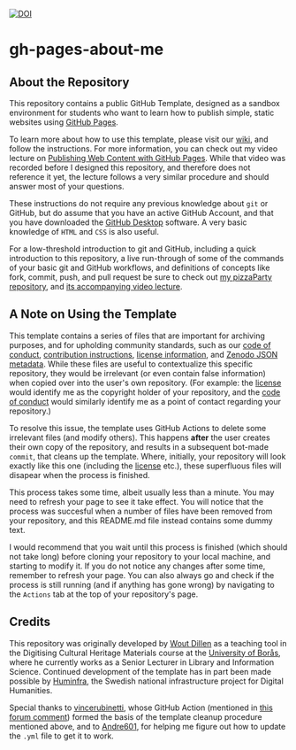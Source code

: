 [![DOI](https://zenodo.org/badge/DOI/10.5281/zenodo.10802036.svg)](https://doi.org/10.5281/zenodo.10802036)

# gh-pages-about-me

## About the Repository
This repository contains a public GitHub Template, designed as a sandbox environment for students who want to learn how to publish simple, static websites using [GitHub Pages](https://pages.github.com). 

To learn more about how to use this template, please visit our [wiki](https://github.com/SSLIS/gh-pages-about-me/wiki), and follow the instructions. For more information, you can check out my video lecture on [Publishing Web Content with GitHub Pages](https://play.hb.se/media/0_5agfo9py). While that video was recorded before I designed this repository, and therefore does not reference it yet, the lecture follows a very similar procedure and should answer most of your questions.

These instructions do not require any previous knowledge about `git` or GitHub, but do assume that you have an active GitHub Account, and that you have downloaded the [GitHub Desktop](https://desktop.github.com/) software. A very basic knowledge of `HTML` and `CSS` is also useful.

For a low-threshold introduction to git and GitHub, including a quick introduction to this repository, a live run-through of some of the commands of your basic git and GitHub workflows, and definitions of concepts like fork, commit, push, and pull request be sure to check out [my pizzaParty repository](https://github.com/SSLIS/pizzaParty), and [its accompanying video lecture](https://play.hb.se/media/0_mvgov641).

## A Note on Using the Template
This template contains a series of files that are important for archiving purposes, and for upholding community standards, such as our [code of conduct](CODE_OF_CONDUCT.md), [contribution instructions](CONTRIBUTING.md), [license information](LICENSE), and [Zenodo JSON metadata](.zenodo.json). While these files are useful to contextualize this specific repository, they would be irrelevant (or even contain false information) when copied over into the user's own repository. (For example: the [license](LICENSE) would identify me as the copyright holder of your repository, and the [code of conduct](CODE_OF_CONDUCT.md) would similarly identify me as a point of contact regarding your repository.)

To resolve this issue, the template uses GitHub Actions to delete some irrelevant files (and modify others). This happens **after** the user creates their own copy of the repository, and results in a subsequent bot-made `commit`, that cleans up the template. Where, initially, your repository will look exactly like this one (including the [license](LICENSE) etc.), these superfluous files will disapear when the process is finished. 

This process takes some time, albeit usually less than a minute. You may need to refresh your page to see it take effect. You will notice that the process was succesful when a number of files have been removed from your repository, and this README.md file instead contains some dummy text.

I would recommend that you wait until this process is finished (which should not take long) before cloning your repository to your local machine, and starting to modify it. If you do not notice any changes after some time, remember to refresh your page. You can also always go and check if the process is still running (and if anything has gone wrong) by navigating to the `Actions` tab at the top of your repository's page.

## Credits
This repository was originally developed by [Wout Dillen](https://github.com/WoutDLN) as a teaching tool in the Digitising Cultural Heritage Materials course at the [University of Borås](https://www.hb.se/), where he currently works as a Senior Lecturer in Library and Information Science. Continued development of the template has in part been made possible by [Huminfra](https://www.huminfra.se), the Swedish national infrastructure project for Digital Humanities.

Special thanks to [vincerubinetti](https://github.com/vincerubinetti), whose GitHub Action (mentioned in [this forum comment](https://github.com/orgs/community/discussions/22183#discussioncomment-4585507)) formed the basis of the template cleanup procedure mentioned above, and to [Andre601](https://github.com/Andre601), for helping me figure out how to update the `.yml` file to get it to work.
